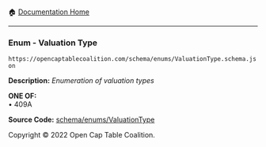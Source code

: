 :house: [Documentation Home](../../../)

---

### Enum - Valuation Type

`https://opencaptablecoalition.com/schema/enums/ValuationType.schema.json`

**Description:** _Enumeration of valuation types_

**ONE OF:**</br>&bull; 409A

**Source Code:** [schema/enums/ValuationType](../../../schema/enums/ValuationType.schema.json)

Copyright © 2022 Open Cap Table Coalition.

